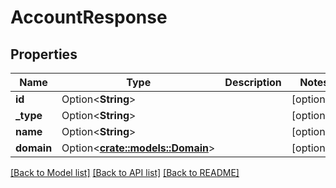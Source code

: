 # AccountResponse

## Properties

Name | Type | Description | Notes
------------ | ------------- | ------------- | -------------
**id** | Option<**String**> |  | [optional]
**_type** | Option<**String**> |  | [optional]
**name** | Option<**String**> |  | [optional]
**domain** | Option<[**crate::models::Domain**](Domain.md)> |  | [optional]

[[Back to Model list]](../README.md#documentation-for-models) [[Back to API list]](../README.md#documentation-for-api-endpoints) [[Back to README]](../README.md)



